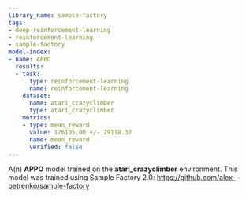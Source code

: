```yaml
---
library_name: sample-factory
tags:
- deep-reinforcement-learning
- reinforcement-learning
- sample-factory
model-index:
- name: APPO
  results:
  - task:
      type: reinforcement-learning
      name: reinforcement-learning
    dataset:
      name: atari_crazyclimber
      type: atari_crazyclimber
    metrics:
    - type: mean_reward
      value: 176105.00 +/- 29118.37
      name: mean_reward
      verified: false
---
```


A(n) **APPO** model trained on the **atari_crazyclimber** environment.
This model was trained using Sample Factory 2.0: https://github.com/alex-petrenko/sample-factory
    